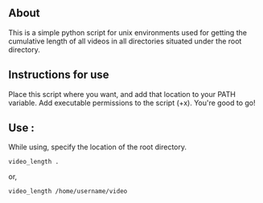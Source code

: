 ## About
This is a simple python script for unix environments used for getting the cumulative length of all videos in all directories situated under the root directory. 

## Instructions for use 
Place this script where you want, and add that location to your PATH variable. Add executable permissions to the script (+x). You're good to go! 

## Use : 
While using, specify the location of the root directory. 
```
video_length . 

```
or, 

```
video_length /home/username/video
```